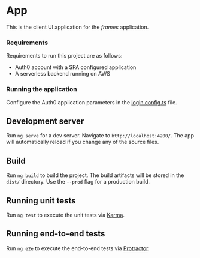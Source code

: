 # App

This is the client UI application for the _frames_ application. 


### Requirements 
Requirements to run this project are as follows:
* Auth0 account with a SPA configured application
* A serverless backend running on AWS 

### Running the application

Configure the Auth0 application parameters in the [login.config.ts](src/app/login/login.config.ts) file.


## Development server

Run `ng serve` for a dev server. Navigate to `http://localhost:4200/`. The app will automatically reload if you change any of the source files.

## Build

Run `ng build` to build the project. The build artifacts will be stored in the `dist/` directory. Use the `--prod` flag for a production build.

## Running unit tests

Run `ng test` to execute the unit tests via [Karma](https://karma-runner.github.io).

## Running end-to-end tests

Run `ng e2e` to execute the end-to-end tests via [Protractor](http://www.protractortest.org/).

